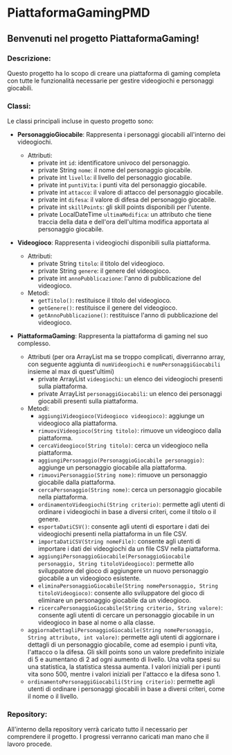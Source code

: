 # PiattaformaGamingPMD

## Benvenuti nel progetto PiattaformaGaming!

### Descrizione:

Questo progetto ha lo scopo di creare una piattaforma di gaming completa con tutte le funzionalità necessarie per gestire videogiochi e personaggi giocabili.

### Classi:

Le classi principali incluse in questo progetto sono:

- **PersonaggioGiocabile**: Rappresenta i personaggi giocabili all'interno dei videogiochi.
  - Attributi:
    - private int `id`: identificatore univoco del personaggio.
    - private String `nome`: il nome del personaggio giocabile.
    - private int `livello`: il livello del personaggio giocabile.
    - private int `puntiVita`: i punti vita del personaggio giocabile.
    - private int `attacco`: il valore di attacco del personaggio giocabile.
    - private int `difesa`: il valore di difesa del personaggio giocabile.
    - private int `skillPoints`: gli skill points disponibili per l'utente.
    - private LocalDateTime `ultimaModifica`: un attributo che tiene traccia della data e dell'ora dell'ultima modifica apportata al personaggio giocabile.

- **Videogioco**: Rappresenta i videogiochi disponibili sulla piattaforma.
  - Attributi:
    - private String `titolo`: il titolo del videogioco.
    - private String `genere`: il genere del videogioco.
    - private int `annoPubblicazione`: l'anno di pubblicazione del videogioco.
  - Metodi:
    - `getTitolo()`: restituisce il titolo del videogioco.
    - `getGenere()`: restituisce il genere del videogioco.
    - `getAnnoPubblicazione()`: restituisce l'anno di pubblicazione del videogioco.

- **PiattaformaGaming**: Rappresenta la piattaforma di gaming nel suo complesso.
  - Attributi (per ora ArrayList ma se troppo complicati, diverranno array, con seguente aggiunta di `numVideogiochi` e `numPersonaggiGiocabili` insieme al max di quest'ultimi)
    - private ArrayList<Videogioco> `videogiochi`: un elenco dei videogiochi presenti sulla piattaforma. 
    - private ArrayList<PersonaggioGiocabile> `personaggiGiocabili`: un elenco dei personaggi giocabili presenti sulla piattaforma.
  - Metodi:
    - `aggiungiVideogioco(Videogioco videogioco)`: aggiunge un videogioco alla piattaforma.
    - `rimuoviVideogioco(String titolo)`: rimuove un videogioco dalla piattaforma.
    - `cercaVideogioco(String titolo)`: cerca un videogioco nella piattaforma.
    - `aggiungiPersonaggio(PersonaggioGiocabile personaggio)`: aggiunge un personaggio giocabile alla piattaforma.
    - `rimuoviPersonaggio(String nome)`: rimuove un personaggio giocabile dalla piattaforma.
    - `cercaPersonaggio(String nome)`: cerca un personaggio giocabile nella piattaforma.
    - `ordinamentoVideogiochi(String criterio)`: permette agli utenti di ordinare i videogiochi in base a diversi criteri, come il titolo o il genere.
    - `esportaDatiCSV()`: consente agli utenti di esportare i dati dei videogiochi presenti nella piattaforma in un file CSV.
    - `importaDatiCSV(String nomeFile)`: consente agli utenti di importare i dati dei videogiochi da un file CSV nella piattaforma.
    - `aggiungiPersonaggioGiocabile(PersonaggioGiocabile personaggio, String titoloVideogioco)`: permette allo sviluppatore del gioco di aggiungere un nuovo personaggio giocabile a un videogioco esistente.
    - `eliminaPersonaggioGiocabile(String nomePersonaggio, String titoloVideogioco)`: consente allo sviluppatore del gioco di eliminare un personaggio giocabile da un videogioco.
    - `ricercaPersonaggioGiocabile(String criterio, String valore)`: consente agli utenti di cercare un personaggio giocabile in un videogioco in base al nome o alla classe.
   - `aggiornaDettagliPersonaggioGiocabile(String nomePersonaggio, String attributo, int valore)`: permette agli utenti di aggiornare i dettagli di un personaggio giocabile, come ad esempio i punti vita,     l'attacco o la difesa. Gli skill points sono un valore predefinito iniziale di 5 e aumentano di 2 ad ogni aumento di livello. Una volta spesi su una statistica, la statistica stessa aumenta. I valori iniziali per i punti vita sono 500, mentre i valori iniziali per l'attacco e la difesa sono 1.
    - `ordinamentoPersonaggiGiocabili(String criterio)`: permette agli utenti di ordinare i personaggi giocabili in base a diversi criteri, come il nome o il livello.

### Repository:

All'interno della repository verrà caricato tutto il necessario per comprendere il progetto. I progressi verranno caricati man mano che il lavoro procede.
